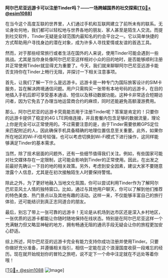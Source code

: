 **阿尔巴尼亚远游卡可以注册Tinder吗？——一场跨越国界的社交探索[[TG💪+ @esim1088](https://t.me/s/esim1088)]**

在当今这个高度互联的世界里，人们通过手机和互联网建立了前所未有的联系。无论身处何地，我们都可以轻松地与世界各地的朋友、家人甚至是陌生人交流。而提到社交软件，Tinder无疑是全球范围内最知名的约会平台之一。它以简单快捷的方式帮助用户寻找身边的潜在对象，成为许多人寻找爱情或友谊的首选工具。

然而，对于那些经常旅行或者生活在国外的人来说，使用Tinder可能会遇到一些挑战。尤其是当你身处像阿尔巴尼亚这样相对小众的目的地时，是否能够顺利注册并正常使用Tinder就显得尤为重要了。今天，我们就来聊聊阿尔巴尼亚远游卡能否支持你在Tinder上畅行无阻，并探讨一下相关注意事项。

首先，让我们了解一下什么是远游卡。远游卡是一种专门为国际旅客设计的SIM卡服务，旨在解决跨境通信问题。用户只需购买一张带有本地号码的远游卡，在目的地插入手机后即可享受基本通话、短信以及移动数据功能。这种卡非常适合短期访问者，因为它免去了办理当地运营商合约的麻烦，同时还能避免高额漫游费用。

那么，阿尔巴尼亚的远游卡究竟能否用于注册Tinder呢？答案是肯定的！只要你的远游卡提供了稳定的4G LTE网络连接，并且套餐内包含足够的数据流量，理论上你是完全可以正常使用的。不过需要注意的是，由于Tinder需要依赖GPS定位来匹配附近的人，因此确保手机具备精确的地理位置信息至关重要。此外，如果你所在地区的Wi-Fi信号较强，也可以考虑切换到Wi-Fi模式下进行操作，这同样能够满足Tinder的基本需求。

当然，除了技术层面的问题外，还有一些细节值得我们关注。例如，有些国家可能对社交媒体存在一定限制，这可能会影响到Tinder的正常使用。因此，在出发之前最好先确认一下目的地的相关政策。另外，考虑到安全因素，建议大家不要随意泄露个人信息，尤其是在初次接触陌生人时要保持警惕。

除此之外，为了更好地融入当地文化氛围，你可以尝试利用Tinder作为了解阿尔巴尼亚风土人情的独特窗口。比如，通过与其他用户聊天，你可以了解到他们推荐的特色美食、热门景点以及其他有趣的活动。这样一来，不仅能够丰富自己的旅行体验，还可能结识到真正志同道合的朋友。

最后，别忘了带上一张可靠的远游卡！无论是从机场到达市区还是深入乡村地区，一张优质的远游卡都能让你随时随地保持在线状态。特别是在阿尔巴尼亚这样一个充满魅力但又略显神秘的地方，拥有畅通无阻的通讯手段无疑会让你的旅程更加安心舒适。

综上所述，阿尔巴尼亚的远游卡完全有能力支持你成功注册并使用Tinder。只要你做好充分准备，并遵循相关指引，相信一定能在这个浪漫国度收获一段难忘的经历。现在就开始规划你的冒险之旅吧，说不定下一个命中注定就在不远处等着你哦！

[[TG💪+ @esim1088](https://t.me/s/esim1088) ![Image](https://i.postimg.cc/4NQfJmqS/Snipaste-2025-05-13-00-14-12.png)]